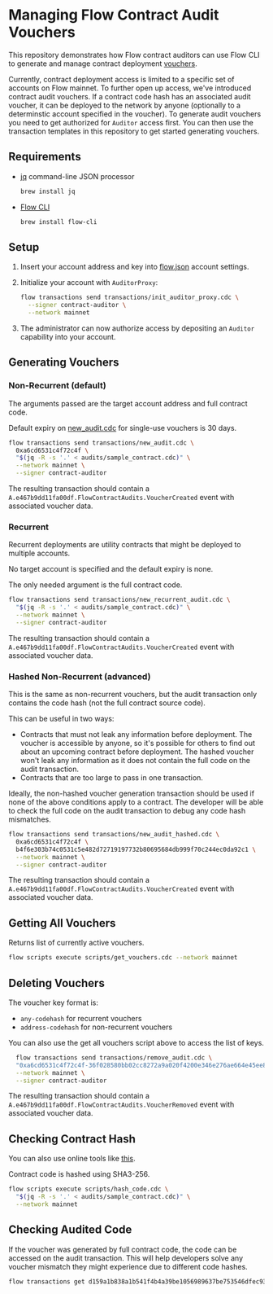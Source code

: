 # Managing Flow Contract Audit Vouchers

This repository demonstrates how Flow contract auditors can use Flow CLI to generate and manage contract deployment [vouchers](https://flowscan.org/contract/A.e467b9dd11fa00df.FlowContractAudits/overview).

Currently, contract deployment access is limited to a specific set of accounts on Flow mainnet. To further open up access, we've introduced contract audit vouchers. If a contract code hash has an associated audit voucher, it can be deployed to the network by anyone (optionally to a determinstic account specified in the voucher). To generate audit vouchers you need to get authorized for `Auditor` access first. You can then use the transaction templates in this repository to get started generating vouchers.

## Requirements 

* [jq](https://stedolan.github.io/jq/) command-line JSON processor
    ```bash
    brew install jq
    ```
* [Flow CLI](https://github.com/onflow/flow-cli)
    ```bash
    brew install flow-cli
    ```

## Setup

1. Insert your account address and key into [flow.json](flow.json) account settings.

2. Initialize your account with `AuditorProxy`:
    ```bash
    flow transactions send transactions/init_auditor_proxy.cdc \
      --signer contract-auditor \
      --network mainnet
    ```
3. The administrator can now authorize access by depositing an `Auditor` capability into your account.

## Generating Vouchers

### Non-Recurrent (default)

The arguments passed are the target account address and full contract code.

Default expiry on [new_audit.cdc](transactions/new_audit.cdc) for single-use vouchers is 30 days. 

  ```bash
  flow transactions send transactions/new_audit.cdc \
    0xa6cd6531c4f72c4f \
    "$(jq -R -s '.' < audits/sample_contract.cdc)" \
    --network mainnet \
    --signer contract-auditor
  ```

The resulting transaction should contain a `A.e467b9dd11fa00df.FlowContractAudits.VoucherCreated` event with associated voucher data.

### Recurrent

Recurrent deployments are utility contracts that might be deployed to multiple accounts. 

No target account is specified and the default expiry is none.

The only needed argument is the full contract code.

  ```bash
  flow transactions send transactions/new_recurrent_audit.cdc \
    "$(jq -R -s '.' < audits/sample_contract.cdc)" \
    --network mainnet \
    --signer contract-auditor
  ```

The resulting transaction should contain a `A.e467b9dd11fa00df.FlowContractAudits.VoucherCreated` event with associated voucher data.

### Hashed Non-Recurrent (advanced)

This is the same as non-recurrent vouchers, but the audit transaction only contains the code hash (not the full contract source code).

This can be useful in two ways:
* Contracts that must not leak any information before deployment. The voucher is accessible by anyone, so it's possible
 for others to find out about an upcoming contract before deployment. The hashed voucher won't leak any information as
 it does not contain the full code on the audit transaction.
* Contracts that are too large to pass in one transaction.

Ideally, the non-hashed voucher generation transaction should be used if none of the above conditions apply to a contract. The
developer will be able to check the full code on the audit transaction to debug any code hash mismatches.

  ```bash
  flow transactions send transactions/new_audit_hashed.cdc \
    0xa6cd6531c4f72c4f \
    b4f6e303b74c0531c5e482d72719197732b80695684db999f70c244ec0da92c1 \
    --network mainnet \
    --signer contract-auditor
  ```

The resulting transaction should contain a `A.e467b9dd11fa00df.FlowContractAudits.VoucherCreated` event with associated voucher data.

## Getting All Vouchers

Returns list of currently active vouchers.

```bash
flow scripts execute scripts/get_vouchers.cdc --network mainnet
```

## Deleting Vouchers

The voucher key format is:

* `any-codehash` for recurrent vouchers
* `address-codehash` for non-recurrent vouchers

You can also use the get all vouchers script above to access the list of keys.

```bash
  flow transactions send transactions/remove_audit.cdc \
  "0xa6cd6531c4f72c4f-36f028580bb02cc8272a9a020f4200e346e276ae664e45ee80745574e2f5ab80" \
  --network mainnet \
  --signer contract-auditor
```

The resulting transaction should contain a `A.e467b9dd11fa00df.FlowContractAudits.VoucherRemoved` event with associated voucher data.

## Checking Contract Hash

You can also use online tools like [this](https://emn178.github.io/online-tools/sha3_256_checksum.html).

Contract code is hashed using SHA3-256.

```bash
flow scripts execute scripts/hash_code.cdc \
  "$(jq -R -s '.' < audits/sample_contract.cdc)" \
  --network mainnet
```

## Checking Audited Code

If the voucher was generated by full contract code, the code can be accessed on the audit transaction. This will help developers solve any voucher mismatch they might experience due to different code hashes.

```bash
flow transactions get d159a1b838a1b541f4b4a39be1056989637be753546dfec93c62cff4f9ae8a85 --network mainnet --include code
```